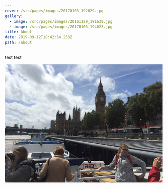 ```yaml
---
cover: /src/pages/images/20170103_192829.jpg
gallery:
  - image: /src/pages/images/20161129_191639.jpg
  - image: /src/pages/images/20170103_194023.jpg
title: About
date: 2019-09-12T18:42:54.253Z
path: /about
---
```

test test

![testing](/src/pages/images/IMG_5899.JPG "testing")
